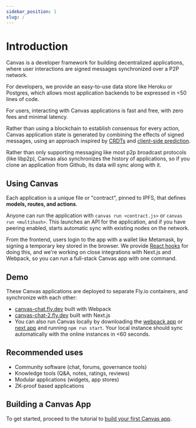 ```yaml
---
sidebar_position: 1
slug: /
---
```


# Introduction

Canvas is a developer framework for building decentralized
applications, where user interactions are signed messages synchronized
over a P2P network.

For developers, we provide an easy-to-use data store like Heroku or
Postgres, which allows most application backends to be expressed in
<50 lines of code.

For users, interacting with Canvas applications is fast and free, with
zero fees and minimal latency.

Rather than using a blockchain to establish consensus for every
action, Canvas application state is generated by combining the effects
of signed messages, using an approach inspired by
[CRDTs](https://crdt.tech/) and [client-side
prediction](https://en.wikipedia.org/wiki/Client-side_prediction).

Rather than only supporting messaging like most p2p broadcast
protocols (like libp2p), Canvas also synchronizes the history of
applications, so if you clone an application from Github, its data
will sync along with it.


## Using Canvas

Each application is a unique file or "contract", pinned to
IPFS, that defines **models, routes, and actions**.

Anyone can run the application with `canvas run <contract.js>` or
`canvas run <multihash>`. This launches an API for the application, and
if you have peering enabled, starts automatic sync with existing
nodes on the network.

From the frontend, users login to the app with a wallet like
Metamask, by signing a temporary key stored in the browser. We
provide [React
hooks](https://www.npmjs.com/package/@canvas-js/hooks) for doing this,
and we're working on close integrations with Next.js and Webpack, so
you can run a full-stack Canvas app with one command.


## Demo

These Canvas applications are deployed to separate Fly.io containers, and
synchronize with each other:

* [canvas-chat.fly.dev](https://canvas-chat.fly.dev/index.html) built with Webpack
* [canvas-chat-2.fly.dev](https://canvas-chat-2.fly.dev) built with Next.js
* You can also run Canvas locally by downloading the
  [webpack app](https://github.com/canvasxyz/canvas/tree/main/packages/example-chat)
  or [next app](https://github.com/canvasxyz/canvas/tree/main/packages/example-chat-next)
  and running `npm run start`. Your local instance should sync automatically with the online instances in <60 seconds.


## Recommended uses

* Community software (chat, forums, governance tools)
* Knowledge tools (Q&A, notes, ratings, reviews)
* Modular applications (widgets, app stores)
* ZK-proof based applications


## Building a Canvas App

To get started, proceed to the tutorial to [build your first Canvas app](./docs/tutorial/writing-a-canvas-contract).
